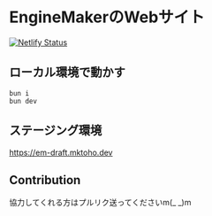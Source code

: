 # EngineMakerのWebサイト
[![Netlify Status](https://api.netlify.com/api/v1/badges/9ce34279-1710-42cd-928e-d15e8c2d60b2/deploy-status)](https://app.netlify.com/sites/emsite-draft/deploys)

## ローカル環境で動かす
```
bun i
bun dev
```

## ステージング環境
https://em-draft.mktoho.dev

## Contribution
協力してくれる方はプルリク送ってくださいm(_ _)m

